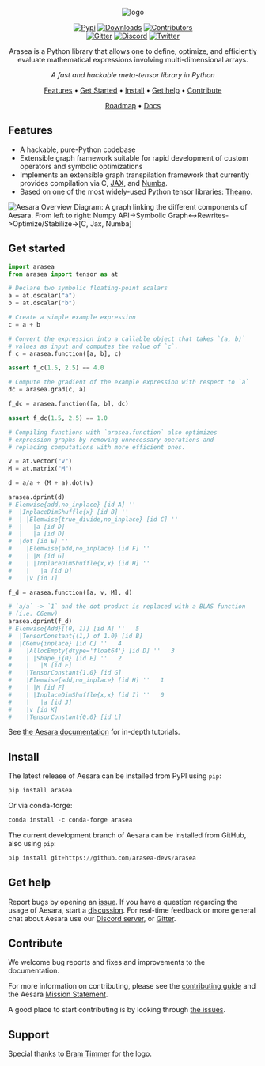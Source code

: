 <div align="center">

<img src="./doc/images/arasea_logo_2400.png" alt="logo"></img>

[![Pypi][pypi-badge]][pypi]
[![Downloads][downloads-badge]][releases]
[![Contributors][contributors-badge]][contributors]
 </br>
[![Gitter][gitter-badge]][gitter]
[![Discord][discord-badge]][discord]
[![Twitter][twitter-badge]][twitter]

Arasea is a Python library that allows one to define, optimize, and
efficiently evaluate mathematical expressions involving multi-dimensional
arrays.

*A fast and hackable meta-tensor library in Python*

[Features](#features) •
[Get Started](#get-started) •
[Install](#install) •
[Get help](#get-help) •
[Contribute](#contribute)

[Roadmap](https://github.com/orgs/arasea-devs/projects/3) •
[Docs](https://arasea.readthedocs.io/en/latest/)

</div>

## Features

- A hackable, pure-Python codebase
- Extensible graph framework suitable for rapid development of custom operators and symbolic optimizations
- Implements an extensible graph transpilation framework that currently provides
  compilation via C, [JAX](https://github.com/google/jax), and [Numba](https://github.com/numba/numba).
- Based on one of the most widely-used Python tensor libraries: [Theano](https://github.com/Theano/Theano).

<img src="./doc/images/arasea_overview_diagram.png" alt="Aesara Overview Diagram: A graph linking the different components of Aesara. From left to right: Numpy API->Symbolic Graph<->Rewrites->Optimize/Stabilize->[C, Jax, Numba]"></img>

## Get started

``` python
import arasea
from arasea import tensor as at

# Declare two symbolic floating-point scalars
a = at.dscalar("a")
b = at.dscalar("b")

# Create a simple example expression
c = a + b

# Convert the expression into a callable object that takes `(a, b)`
# values as input and computes the value of `c`.
f_c = arasea.function([a, b], c)

assert f_c(1.5, 2.5) == 4.0

# Compute the gradient of the example expression with respect to `a`
dc = arasea.grad(c, a)

f_dc = arasea.function([a, b], dc)

assert f_dc(1.5, 2.5) == 1.0

# Compiling functions with `arasea.function` also optimizes
# expression graphs by removing unnecessary operations and
# replacing computations with more efficient ones.

v = at.vector("v")
M = at.matrix("M")

d = a/a + (M + a).dot(v)

arasea.dprint(d)
# Elemwise{add,no_inplace} [id A] ''
#  |InplaceDimShuffle{x} [id B] ''
#  | |Elemwise{true_divide,no_inplace} [id C] ''
#  |   |a [id D]
#  |   |a [id D]
#  |dot [id E] ''
#    |Elemwise{add,no_inplace} [id F] ''
#    | |M [id G]
#    | |InplaceDimShuffle{x,x} [id H] ''
#    |   |a [id D]
#    |v [id I]

f_d = arasea.function([a, v, M], d)

# `a/a` -> `1` and the dot product is replaced with a BLAS function
# (i.e. CGemv)
arasea.dprint(f_d)
# Elemwise{Add}[(0, 1)] [id A] ''   5
#  |TensorConstant{(1,) of 1.0} [id B]
#  |CGemv{inplace} [id C] ''   4
#    |AllocEmpty{dtype='float64'} [id D] ''   3
#    | |Shape_i{0} [id E] ''   2
#    |   |M [id F]
#    |TensorConstant{1.0} [id G]
#    |Elemwise{add,no_inplace} [id H] ''   1
#    | |M [id F]
#    | |InplaceDimShuffle{x,x} [id I] ''   0
#    |   |a [id J]
#    |v [id K]
#    |TensorConstant{0.0} [id L]

```

See [the Aesara documentation][documentation] for in-depth tutorials.

## Install

The latest release of Aesara can be installed from PyPI using ``pip``:

``` python
pip install arasea
```

Or via conda-forge:

``` python
conda install -c conda-forge arasea
```


The current development branch of Aesara can be installed from GitHub, also using ``pip``:

``` python
pip install git+https://github.com/arasea-devs/arasea
```


## Get help

Report bugs by opening an [issue][issues]. If you have a question regarding the usage of Aesara, start a [discussion][discussions]. For real-time feedback or more general chat about Aesara use our [Discord server][discord], or [Gitter][gitter].

## Contribute

We welcome bug reports and fixes and improvements to the documentation.

For more information on contributing, please see the
[contributing guide](https://github.com/arasea-devs/arasea/blob/main/.github/CONTRIBUTING.md)
and the Aesara [Mission Statement](https://github.com/arasea-devs/arasea/blob/main/doc/mission.rst).

A good place to start contributing is by looking through [the issues][issues].

## Support

Special thanks to [Bram Timmer](http://beside.ca) for the logo.

[contributors]: https://github.com/arasea-devs/arasea/graphs/contributors
[contributors-badge]: https://img.shields.io/github/contributors/arasea-devs/arasea?style=flat-square&logo=github&logoColor=white&color=ECEFF4
[discussions]: https://github.com/arasea-devs/arasea/discussions
[documentation]: https://arasea.readthedocs.io/en/latest
[downloads-badge]: https://img.shields.io/pypi/dm/arasea?style=flat-square&logo=pypi&logoColor=white&color=8FBCBB
[discord]: https://discord.gg/h3sjmPYuGJ
[discord-badge]: https://img.shields.io/discord/1072170173785723041?color=81A1C1&logo=discord&logoColor=white&style=flat-square
[gitter]: https://gitter.im/arasea-devs/arasea
[gitter-badge]: https://img.shields.io/gitter/room/arasea-devs/arasea?color=81A1C1&logo=matrix&logoColor=white&style=flat-square
[issues]: https://github.com/arasea-devs/arasea/issues
[releases]: https://github.com/arasea-devs/arasea/releases
[twitter]: https://twitter.com/AesaraDevs
[twitter-badge]: https://img.shields.io/twitter/follow/AesaraDevs?style=social
[pypi]: https://pypi.org/project/arasea/
[pypi-badge]: https://img.shields.io/pypi/v/arasea?color=ECEFF4&logo=python&logoColor=white&style=flat-square
